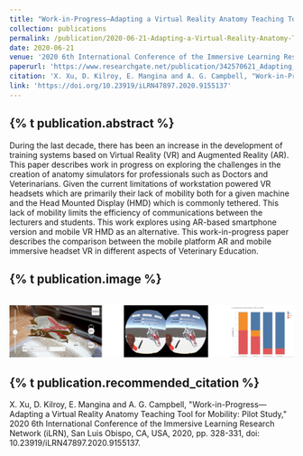 ```yaml
---
title: "Work-in-Progress—Adapting a Virtual Reality Anatomy Teaching Tool for Mobility: Pilot Study"
collection: publications
permalink: /publication/2020-06-21-Adapting-a-Virtual-Reality-Anatomy-Teaching-Tool-for-Mobility-Pilot-Study
date: 2020-06-21
venue: '2020 6th International Conference of the Immersive Learning Research Network (iLRN)'
paperurl: 'https://www.researchgate.net/publication/342570621_Adapting_a_Virtual_Reality_Anatomy_Teaching_Tool_for_Mobility_Pilot_Study'
citation: 'X. Xu, D. Kilroy, E. Mangina and A. G. Campbell, "Work-in-Progress—Adapting a Virtual Reality Anatomy Teaching Tool for Mobility: Pilot Study," 2020 6th International Conference of the Immersive Learning Research Network (iLRN), San Luis Obispo, CA, USA, 2020, pp. 328-331, doi: 10.23919/iLRN47897.2020.9155137.'
link: 'https://doi.org/10.23919/iLRN47897.2020.9155137'
---
```

{% t publication.abstract %}
------ 
During the last decade, there has been an increase in the development of training systems based on Virtual Reality (VR) and Augmented Reality (AR). This paper describes work in progress on exploring the challenges in the creation of anatomy simulators for professionals such as Doctors and Veterinarians. Given the current limitations of workstation powered VR headsets which are primarily their lack of mobility both for a given machine and the Head Mounted Display (HMD) which is commonly tethered. This lack of mobility limits the efficiency of communications between the lecturers and students. This work explores using AR-based smartphone version and mobile VR HMD as an alternative. This work-in-progress paper describes the comparison between the mobile platform AR and mobile immersive headset VR in different aspects of Veterinary Education.

{% t publication.image %}
------
 <br/><img src='/images/adapting.jpg'>

{% t publication.recommended_citation %}
------ 
X. Xu, D. Kilroy, E. Mangina and A. G. Campbell, "Work-in-Progress—Adapting a Virtual Reality Anatomy Teaching Tool for Mobility: Pilot Study," 2020 6th International Conference of the Immersive Learning Research Network (iLRN), San Luis Obispo, CA, USA, 2020, pp. 328-331, doi: 10.23919/iLRN47897.2020.9155137.